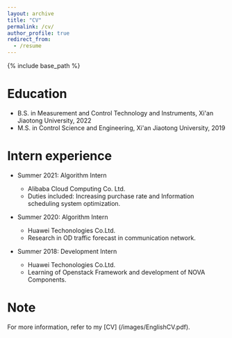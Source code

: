 ```yaml
---
layout: archive
title: "CV"
permalink: /cv/
author_profile: true
redirect_from:
  - /resume
---
```


{% include base_path %}



Education
======
* B.S. in Measurement and Control Technology and Instruments, Xi'an Jiaotong University, 2022
* M.S. in Control Science and Engineering, Xi'an Jiaotong University, 2019


Intern experience
======
* Summer 2021: Algorithm Intern
  * Alibaba Cloud Computing Co. Ltd.
  * Duties included: Increasing purchase rate and Information scheduling system optimization.


* Summer 2020: Algorithm Intern
  * Huawei Techonologies Co.Ltd.
  * Research in OD traffic forecast in communication network.

* Summer 2018: Development Intern
  * Huawei Techonologies Co.Ltd.
  * Learning of Openstack Framework and development of NOVA Components.

Note
======
For more information, refer to my [CV] (/images/EnglishCV.pdf).



